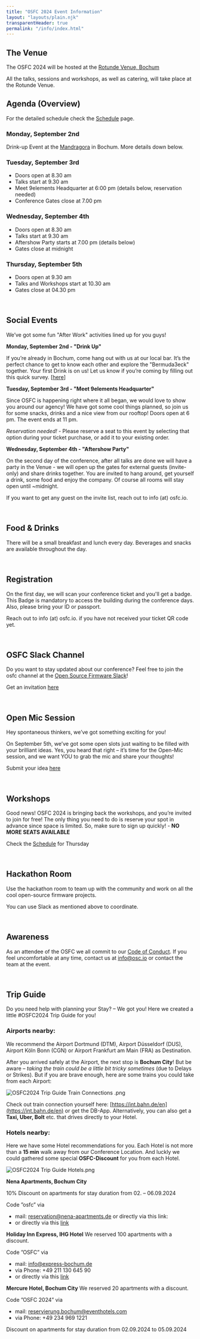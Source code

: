 ```yaml
---
title: "OSFC 2024 Event Information"
layout: "layouts/plain.njk"
transparentHeader: true
permalink: "/info/index.html"
---
```


## The Venue 

The OSFC 2024 will be hosted at the [Rotunde Venue, Bochum](https://maps.app.goo.gl/bavT7KUHg8rYSRRcA)

All the talks, sessions and workshops, as well as catering, will take place at the Rotunde Venue.


## Agenda (Overview) ##

For the detailed schedule check the [Schedule](https://www.osfc.io/2024/schedule/) page.

### Monday, September 2nd ###

Drink-up Event at the [Mandragora](https://maps.app.goo.gl/Kaswr3eiP6oNW4JZ8) in Bochum. More details down below.

### Tuesday, September 3rd ###

- Doors open at 8.30 am
- Talks start at 9.30 am
- Meet 9elements Headquarter at 6:00 pm (details below, reservation needed)
- Conference Gates close at 7.00 pm

### Wednesday, September 4th ###
- Doors open at 8.30 am
- Talks start at 9.30 am
- Aftershow Party starts at 7.00 pm (details below)
- Gates close at midnight

### Thursday, September 5th
- Doors open at 9.30 am
- Talks and Workshops start at 10.30 am
- Gates close at 04.30 pm


&nbsp;

## Social Events

We’ve got some fun "After Work" activities lined up for you guys!

**Monday, September 2nd - "Drink Up"** 

If you’re already in Bochum, come hang out with us at our local bar. It’s the perfect chance to get to know each other and explore the "Bermuda3eck" together. Your first Drink is on us! Let us know if you’re coming by filling out this quick survey. [[here](https://docs.google.com/forms/d/1SNNtunrPB1iVE5Axw4wzMtktYKGQd0y589v8nKy2Cxw/viewform?edit_requested=true)]

**Tuesday, September 3rd - "Meet 9elements Headquarter"**

Since OSFC is happening right where it all began, we would love to show you around our agency! We have got some cool things planned, so join us for some snacks, drinks and a nice view from our rooftop!
Doors open at 6 pm. The event ends at 11 pm. 

_Reservation needed!_ - Please reserve a seat to this event by selecting that option during your ticket purchase, or add it to your existing order.

**Wednesday, September 4th - "Aftershow Party"**

On the second day of the conference, after all talks are done we will have a party in the Venue - we will open up the gates
for external guests (invite-only) and share drinks together. You are invited to hang around, get yourself a drink, some food
and enjoy the company. Of course all rooms will stay open until ~midnight.

If you want to get any guest on the invite list, reach out to info (at) osfc.io.

&nbsp;

## Food & Drinks

There will be a small breakfast and lunch every day. Beverages and snacks are available throughout the day.

&nbsp;

## Registration

On the first day, we will scan your conference ticket and you'll get a badge. This Badge is mandatory to access the building during the conference days. Also, please bring your ID or passport.

Reach out to info (at) osfc.io. if you have not received your ticket QR code yet.

&nbsp;

## OSFC Slack Channel

Do you want to stay updated about our conference? Feel free to join the osfc channel at the [Open Source Firmware Slack](https://osfw.slack.com/)!

Get an invitation [here](https://slack.osfw.dev/)

&nbsp;

## Open Mic Session

Hey spontaneous thinkers, we’ve got something exciting for you!

On September 5th, we’ve got some open slots just waiting to be filled with your brilliant ideas. Yes, you heard that right – it’s time for the Open-Mic session, and we want YOU to grab the mic and share your thoughts!

Submit your idea [here](https://openmic.osfc.io/osfc24-open-mic/cfp)

&nbsp;

## Workshops

Good news! OSFC 2024 is bringing back the workshops, and you’re invited to join for free! 
The only thing you need to do is reserve your spot in advance since space is limited. So, make sure to sign up quickly! - **NO MORE SEATS AVAILABLE**

Check the [Schedule](https://www.osfc.io/2024/schedule/) for Thursday

&nbsp;

## Hackathon Room

Use the hackathon room to team up with the community and work on all the cool open-source firmware projects.

You can use Slack as mentioned above to coordinate.

&nbsp;

## Awareness

As an attendee of the OSFC we all commit to our [Code of Conduct](./code-of-conduct.md).
If you feel uncomfortable at any time, contact us at info@osc.io or contact the team at the event.

&nbsp;

## Trip Guide

Do you need help with planning your Stay? – We got you! Here we created a little #OSFC2024 Trip Guide for you!

### Airports nearby:

We recommend the Airport Dortmund (DTM), Airport Düsseldorf (DUS), Airport Köln Bonn (CGN) or Airport Frankfurt am Main (FRA) as Destination.

After you arrived safely at the Airport, the next stop is **Bochum City**! But be aware – _taking the train could be a little bit tricky sometimes_ (due to Delays or Strikes). But if you are brave enough, here are some trains you could take from each Airport:

![OSFC2024 Trip Guide Train Connections .png](../assets/images/info/OSFC2024TG_Train.png)

Check out train connection yourself here: [https://int.bahn.de/en](https://int.bahn.de/en) or get the DB-App.
Alternatively, you can also get a **Taxi, Uber, Bolt** etc. that drives directly to your Hotel.

### Hotels nearby:

Here we have some Hotel recommendations for you. Each Hotel is not more than a **15 min** walk away from our Conference Location. And luckly we could gathered some special **OSFC-Discount** for you from each Hotel.

![OSFC2024 Trip Guide Hotels.png](../assets/images/info/OSFC2024TG_Hotels.png)

**Nena Apartments, Bochum City**

10% Discount on apartments for stay duration from 02. – 06.09.2024

Code ”osfc” via

- mail: reservation@nena-apartments.de or directly via this link: 
- or directly via this [link](https://onepagebooking.com/nena-apartments-bochum?bookingcode=osfc)

**Holiday Inn Express, IHG Hotel**
We reserved 100 apartments with a discount.

Code ”OSFC” via
- mail: [info@express-bochum.de](mailto:info@express-bochum.de)
- via Phone: +49 211 130 645 90
- or directly via this [link](https://www.ihg.com/holidayinnexpress/hotels/de/de/find-hotels/select-roomrate?fromRedirect=true&qSrt=sBR&qIta=99801505&icdv=99801505&qSlH=QBOBH&qCiD=03&qCiMy=082024&qCoD=05&qCoMy=082024&qGrpCd=EL2&setPMCookies=true&qSHBrC=EX&qDest=Viktoriastra%C3%9Fe%2014b,%20Bochum,%20DE&srb_u=1&qChAge=&qRmFltr=)

**Mercure Hotel, Bochum City**
We reserved 20 apartments with a discount.

Code ”OSFC 2024” via
- mail: [reservierung.bochum@eventhotels.com](mailto:reservierung.bochum@eventhotels.com)
- via Phone: +49 234 969 1221

Discount on apartments for stay duration from 02.09.2024 to 05.09.2024
